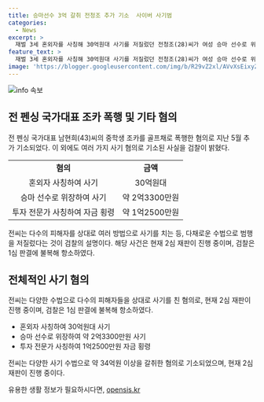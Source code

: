 ```yaml
---
title: 승마선수 3억 갈취 전청조 추가 기소  사이버 사기범
categories:
  - News
excerpt: >
  재벌 3세 혼외자를 사칭해 30억원대 사기를 저질렀던 전청조(28)씨가 여성 승마 선수로 위장하여 약 2억3300만원을 갈취한 혐의로 추가 기소됐다. 또한 투자 전문가로 위장하여 약 1억2500만원을 빼앗은 것으로 밝혀졌다. 불특정 다수에게 거짓 발언을 한 사실도 확인돼, 유명 유튜버 ㄱ씨에 대한 명예훼손 혐의도 추가됐다. 1심에서 징역 12년을 선고받은 전씨는 현재 2심 재판이 진행 중이며, 전 펜싱 국가대표 남현희(43)씨의 조카를 폭행한 혐의로도 추가 기소되었다.
feature_text: >
  재벌 3세 혼외자를 사칭해 30억원대 사기를 저질렀던 전청조(28)씨가 여성 승마 선수로 위장하여 약 2억3300만원을 갈취한 혐의로 추가 기소됐다. 또한 투자 전문가로 위장하여 약 1억2500만원을 빼앗은 것으로 밝혀졌다. 불특정 다수에게 거짓 발언을 한 사실도 확인돼, 유명 유튜버 ㄱ씨에 대한 명예훼손 혐의도 추가됐다. 1심에서 징역 12년을 선고받은 전씨는 현재 2심 재판이 진행 중이며, 전 펜싱 국가대표 남현희(43)씨의 조카를 폭행한 혐의로도 추가 기소되었다.
image: 'https://blogger.googleusercontent.com/img/b/R29vZ2xl/AVvXsEixyZcFfHzMRdzZMjFBmAUKJYCLCGyLL1o632UiGVXcaFdKo_bkvkuCioo0uUKlGfBVcT3P84aROyZIXSBEx3Aw5nCQ3pTgDom1WDC4m8eifvWiAmWEEVb4x6G_l8C0QH225ldMjyaFvpxGEBGNO37VmDTDMHGhJPq73UglMfDca1-0aw/s1600/blogspot.png'
---
```


<p><img src="https://blogger.googleusercontent.com/img/b/R29vZ2xl/AVvXsEixyZcFfHzMRdzZMjFBmAUKJYCLCGyLL1o632UiGVXcaFdKo_bkvkuCioo0uUKlGfBVcT3P84aROyZIXSBEx3Aw5nCQ3pTgDom1WDC4m8eifvWiAmWEEVb4x6G_l8C0QH225ldMjyaFvpxGEBGNO37VmDTDMHGhJPq73UglMfDca1-0aw/s1600/blogspot.png" alt="info 속보" /></p>

<h2 data-ke-size="size26">전 펜싱 국가대표 조카 폭행 및 기타 혐의</h2>

<p data-ke-size="size16">전 펜싱 국가대표 남현희(43)씨의 중학생 조카를 골프채로 폭행한 혐의로 지난 5월 추가 기소되었다. 이 외에도 여러 가지 사기 혐의로 기소된 사실을 검찰이 밝혔다.</p>

<table>
    <tr>
        <td style="text-align: center; height: 17px;"><b>혐의</b></td>
        <td style="text-align: center; height: 17px;"><b>금액</b></td>
    </tr>
    <tr>
        <td style="text-align: center; height: 17px;">혼외자 사칭하여 사기</td>
        <td style="text-align: center; height: 17px;">30억원대</td>
    </tr>
    <tr>
        <td style="text-align: center; height: 17px;">승마 선수로 위장하여 사기</td>
        <td style="text-align: center; height: 17px;">약 2억3300만원</td>
    </tr>
    <tr>
        <td style="text-align: center; height: 17px;">투자 전문가 사칭하여 자금 횡령</td>
        <td style="text-align: center; height: 17px;">약 1억2500만원</td>
    </tr>
</table>

<p data-ke-size="size16">전씨는 다수의 피해자를 상대로 여러 방법으로 사기를 치는 등, 다채로운 수법으로 범행을 저질렀다는 것이 검찰의 설명이다. 해당 사건은 현재 2심 재판이 진행 중이며, 검찰은 1심 판결에 불복해 항소하였다.</p>

<h2 data-ke-size="size26">전체적인 사기 혐의</h2>

<p data-ke-size="size16">전씨는 다양한 수법으로 다수의 피해자들을 상대로 사기를 친 혐의로, 현재 2심 재판이 진행 중이며, 검찰은 1심 판결에 불복해 항소하였다.</p>

<ul>
    <li>혼외자 사칭하여 30억원대 사기</li>
    <li>승마 선수로 위장하여 약 2억3300만원 사기</li>
    <li>투자 전문가 사칭하여 1억2500만원 자금 횡령</li>
</ul>

<p data-ke-size="size16">전씨는 다양한 사기 수법으로 약 34억원 이상을 갈취한 혐의로 기소되었으며, 현재 2심 재판이 진행 중이다.</p>
유용한 생활 정보가 필요하시다면, <a href="https://opensis.kr" rel="dofollow">opensis.kr</a>


